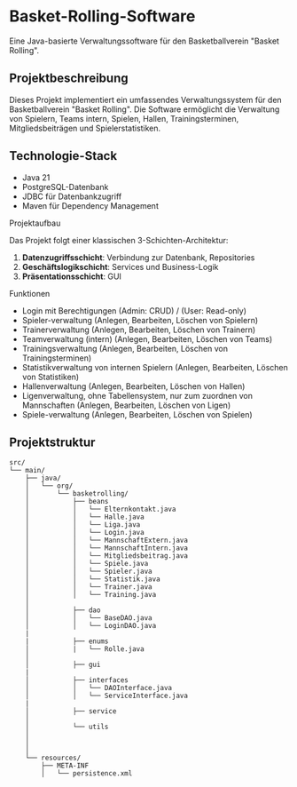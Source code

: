 # Basket-Rolling-Software
Eine Java-basierte Verwaltungssoftware für den Basketballverein "Basket Rolling".

## Projektbeschreibung

Dieses Projekt implementiert ein umfassendes Verwaltungssystem für den Basketballverein "Basket Rolling". Die Software ermöglicht die Verwaltung von Spielern, Teams intern, Spielen, Hallen, Trainingsterminen, Mitgliedsbeiträgen und Spielerstatistiken.

## Technologie-Stack

- Java 21
- PostgreSQL-Datenbank
- JDBC für Datenbankzugriff
- Maven für Dependency Management

Projektaufbau

Das Projekt folgt einer klassischen 3-Schichten-Architektur:

1. **Datenzugriffsschicht**: Verbindung zur Datenbank, Repositories
2. **Geschäftslogikschicht**: Services und Business-Logik
3. **Präsentationsschicht**: GUI

Funktionen

- Login mit Berechtigungen (Admin: CRUD) / (User: Read-only)
- Spieler-verwaltung (Anlegen, Bearbeiten, Löschen von Spielern)
- Trainerverwaltung (Anlegen, Bearbeiten, Löschen von Trainern)
- Teamverwaltung (intern) (Anlegen, Bearbeiten, Löschen von Teams)
- Trainingsverwaltung (Anlegen, Bearbeiten, Löschen von Trainingsterminen)
- Statistikverwaltung von internen Spielern (Anlegen, Bearbeiten, Löschen von Statistiken)
- Hallenverwaltung (Anlegen, Bearbeiten, Löschen von Hallen)
- Ligenverwaltung, ohne Tabellensystem, nur zum zuordnen von Mannschaften (Anlegen, Bearbeiten, Löschen von Ligen)
- Spiele-verwaltung (Anlegen, Bearbeiten, Löschen von Spielen)


## Projektstruktur

```
src/
└── main/
    ├── java/
    │   └── org/
    │       └── basketrolling/
    │           ├── beans
    │           │   └── Elternkontakt.java
    │           │   └── Halle.java
    │           │   └── Liga.java
    │           │   └── Login.java
    │           │   └── MannschaftExtern.java
    │           │   └── MannschaftIntern.java
    │           │   └── Mitgliedsbeitrag.java
    │           │   └── Spiele.java
    │           │   └── Spieler.java
    │           │   └── Statistik.java
    │           │   └── Trainer.java
    │           │   └── Training.java
    │
    │           ├── dao
    │           │   └── BaseDAO.java
    │           │   └── LoginDAO.java
    |
    |           ├── enums
    │           |   └── Rolle.java 
    │
    │           ├── gui
    |
    │           ├── interfaces
    │           │   └── DAOInterface.java
    │           │   └── ServiceInterface.java
    |
    │           ├── service
    │
    │           └── utils
    │
    │           
    │
    └── resources/
        ├── META-INF
        │   └── persistence.xml
